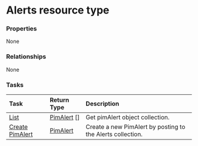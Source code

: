 # Alerts resource type



### Properties
None

### Relationships
None


### Tasks

| Task		   | Return Type	|Description|
|:---------------|:--------|:----------|
|[List](../api/pimalert_list.md) | [PimAlert](pimalert.md) [] |Get pimAlert object collection. |
|[Create PimAlert](../api/pimalert_post_alerts.md) |[PimAlert](pimalert.md)| Create a new PimAlert by posting to the Alerts collection.|

<!-- uuid: 4421d269-8267-44e5-9eec-5099af86bdee
2015-10-16 21:10:40 UTC -->
<!-- {
  "type": "#page.annotation",
  "description": "Alerts resource",
  "keywords": "",
  "section": "documentation",
  "tocPath": ""
}-->